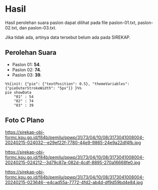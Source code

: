 # Hasil

Hasil perolehan suara paslon dapat dilihat pada file paslon-01.txt, paslon-02.txt, dan paslon-03.txt.

Jika tidak ada, artinya data tersebut belum ada pada SIREKAP.

## Perolehan Suara

 * Paslon 01: **54**.
 * Paslon 02: **74**.
 * Paslon 03: **39**.

```mermaid
%%{init: {"pie": {"textPosition": 0.5}, "themeVariables": {"pieOuterStrokeWidth": "5px"}} }%%
pie showData
    "01" : 54
    "02" : 74
    "03" : 39
```
## Foto C Plano

https://sirekap-obj-formc.kpu.go.id/f84b/pemilu/ppwp/31/73/04/10/08/3173041008004-20240215-024032--e29ef22f-7780-44e9-9865-24e9a22df4fb.jpg

https://sirekap-obj-formc.kpu.go.id/f84b/pemilu/ppwp/31/73/04/10/08/3173041008004-20240215-024212--3d79c87a-082d-4cdf-8895-270a16668fe0.jpg

https://sirekap-obj-formc.kpu.go.id/f84b/pemilu/ppwp/31/73/04/10/08/3173041008004-20240215-023646--e4cad55a-7772-4fd2-ab4d-df9d59bd4e84.jpg
